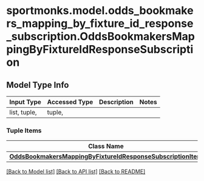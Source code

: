 # sportmonks.model.odds_bookmakers_mapping_by_fixture_id_response_subscription.OddsBookmakersMappingByFixtureIdResponseSubscription

## Model Type Info
Input Type | Accessed Type | Description | Notes
------------ | ------------- | ------------- | -------------
list, tuple,  | tuple,  |  | 

### Tuple Items
Class Name | Input Type | Accessed Type | Description | Notes
------------- | ------------- | ------------- | ------------- | -------------
[**OddsBookmakersMappingByFixtureIdResponseSubscriptionItem**](OddsBookmakersMappingByFixtureIdResponseSubscriptionItem.md) | [**OddsBookmakersMappingByFixtureIdResponseSubscriptionItem**](OddsBookmakersMappingByFixtureIdResponseSubscriptionItem.md) | [**OddsBookmakersMappingByFixtureIdResponseSubscriptionItem**](OddsBookmakersMappingByFixtureIdResponseSubscriptionItem.md) |  | 

[[Back to Model list]](../../README.md#documentation-for-models) [[Back to API list]](../../README.md#documentation-for-api-endpoints) [[Back to README]](../../README.md)

